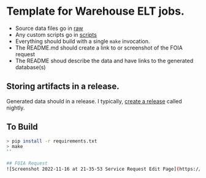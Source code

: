 # Template for Warehouse ELT jobs.

* Source data files go in [raw](./raw)
* Any custom scripts go in [scripts](./scripts)
* Everything should build with a single `make` invocation.
* The README.md should create a link to or screenshot of the FOIA request
* The README shoud describe the data and have links to the generated database(s)

## Storing artifacts in a release.
Generated data should in a release. I typically, [create a release](https://docs.github.com/en/repositories/releasing-projects-on-github/managing-releases-in-a-repository#creating-a-release) called nightly. 

## To Build
```bash
> pip install -r requirements.txt
> make
``

## FOIA Request
![Screenshot 2022-11-16 at 21-35-53 Service Request Edit Page](https://user-images.githubusercontent.com/536941/202340988-b85806ba-5106-4f88-80f1-4dc2bffb034e.png)
